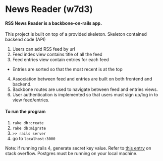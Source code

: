 # News Reader (w7d3)

#### RSS News Reader is a backbone-on-rails app.
This project is built on top of a provided skeleton. Skeleton contained backend code (API)

1. Users can add RSS feed by url
2. Feed index view contains title of all the feed
3. Feed entries view contain entries for each feed
  - Entries are sorted so that the most recent is at the top
4. Association between feed and entries are built on both frontend and backend.
5. Backbone routes are used to navigate between feed and entries views.
6. User authentication is implemented so that users must sign up/log in to view feed/entries.

#### To run the program
1. `rake db:create`
2. `rake db:migrate`
3.  `>> rails server`
4. go to `localhost:3000`

Note: if running rails 4, generate secret key value. Refer to [this entry] on stack overflow. Postgres must be running on your local machine.

[this entry]: http://stackoverflow.com/questions/22268669/deprecation-warning-you-didnt-set-config-secret-key-base
